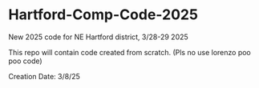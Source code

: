 # Hartford-Comp-Code-2025
New 2025 code for NE Hartford district, 3/28-29 2025

This repo will contain code created from scratch. (Pls no use lorenzo poo poo code) 

Creation Date: 3/8/25
